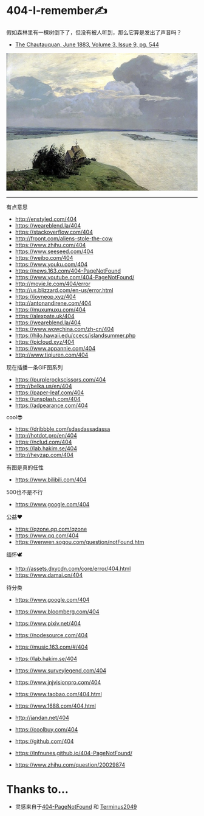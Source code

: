 # 404-I-remember✍

假如森林里有一棵树倒下了，但没有被人听到，那么它算是发出了声音吗？
- [The Chautauquan, June 1883, Volume 3, Issue 9, pg. 544](https://www.gutenberg.org/files/49705/49705-h/49705-h.htm)

<p align="center">
    <img src=".//img/readme.jpg">
</p>

---

有点意思
- http://enstyled.com/404
- https://weareblend.la/404
- https://stackoverflow.com/404
- http://froont.com/aliens-stole-the-cow
- https://www.zhihu.com/404
- https://www.seeseed.com/404
- https://weibo.com/404
- https://www.youku.com/404
- https://news.163.com/404-PageNotFound
- https://www.youtube.com/404-PageNotFound/
- http://movie.le.com/404/error
- http://us.blizzard.com/en-us/error.html
- https://joyneop.xyz/404
- http://antonandirene.com/404
- https://muxumuxu.com/404
- https://alexpate.uk/404
- https://weareblend.la/404
- https://www.wowchina.com/zh-cn/404
- https://hilo.hawaii.edu/ccecs/islandsummer.php
- https://picloud.xyz/404
- https://www.appannie.com/404
- http://www.tiqiuren.com/404


现在插播一条GIF图系列
- https://purplerockscissors.com/404
- http://belka.us/en/404
- https://paper-leaf.com/404
- https://unsplash.com/404
- https://adpearance.com/404


cool😎
- https://dribbble.com/sdasdassadassa
- http://hotdot.pro/en/404
- https://nclud.com/404
- https://lab.hakim.se/404
- http://heyzap.com/404


有图是真的任性
- https://www.bilibili.com/404


500也不是不行
- https://www.google.com/404


公益❤
- https://qzone.qq.com/qzone
- https://www.qq.com/404
- https://wenwen.sogou.com/question/notFound.htm


缅怀🕊
- http://assets.dxycdn.com/core/error/404.html
- https://www.damai.cn/404


待分类
- https://www.google.com/404
- https://www.bloomberg.com/404
- https://www.pixiv.net/404
- https://nodesource.com/404
- https://music.163.com/#/404
- https://lab.hakim.se/404
- https://www.surveylegend.com/404
- https://www.jnjvisionpro.com/404
- https://www.taobao.com/404.html
- https://www.1688.com/404.html
- http://jandan.net/404
- https://coolbuy.com/404
- https://github.com/404

- https://lnfnunes.github.io/404-PageNotFound/
- https://www.zhihu.com/question/20029874



# Thanks to...
- 灵感来自于[404-PageNotFound](https://github.com/lnfnunes/404-PageNotFound) 和 [Terminus2049](https://github.com/Terminus2049/Terminus2049.github.io)



